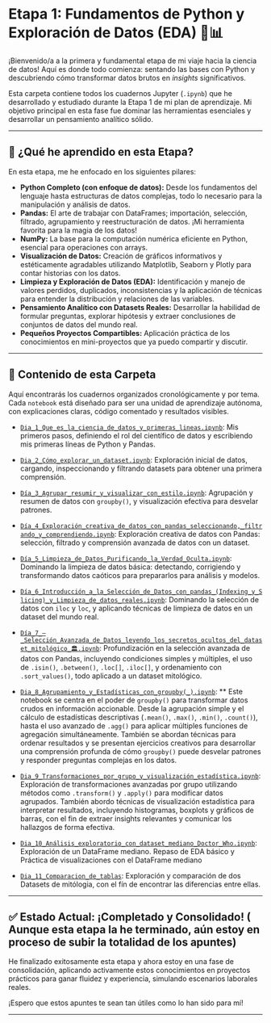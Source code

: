#  Etapa 1: Fundamentos de Python y Exploración de Datos (EDA) 🐍📊

¡Bienvenido/a a la primera y fundamental etapa de mi viaje hacia la ciencia de datos! Aquí es donde todo comienza: sentando las bases con Python y descubriendo cómo transformar datos brutos en *insights* significativos.

Esta carpeta contiene todos los cuadernos Jupyter (`.ipynb`) que he desarrollado y estudiado durante la Etapa 1 de mi plan de aprendizaje. Mi objetivo principal en esta fase fue dominar las herramientas esenciales y desarrollar un pensamiento analítico sólido.

---

## 🎯 ¿Qué he aprendido en esta Etapa?

En esta etapa, me he enfocado en los siguientes pilares:

* **Python Completo (con enfoque de datos):** Desde los fundamentos del lenguaje hasta estructuras de datos complejas, todo lo necesario para la manipulación y análisis de datos.
* **Pandas:** El arte de trabajar con DataFrames; importación, selección, filtrado, agrupamiento y reestructuración de datos. ¡Mi herramienta favorita para la magia de los datos!
* **NumPy:** La base para la computación numérica eficiente en Python, esencial para operaciones con arrays.
* **Visualización de Datos:** Creación de gráficos informativos y estéticamente agradables utilizando Matplotlib, Seaborn y Plotly para contar historias con los datos.
* **Limpieza y Exploración de Datos (EDA):** Identificación y manejo de valores perdidos, duplicados, inconsistencias y la aplicación de técnicas para entender la distribución y relaciones de las variables.
* **Pensamiento Analítico con Datasets Reales:** Desarrollar la habilidad de formular preguntas, explorar hipótesis y extraer conclusiones de conjuntos de datos del mundo real.
* **Pequeños Proyectos Compartibles:** Aplicación práctica de los conocimientos en mini-proyectos que ya puedo compartir y discutir.

---

## 📂 Contenido de esta Carpeta

Aquí encontrarás los cuadernos organizados cronológicamente y por tema. Cada `notebook` está diseñado para ser una unidad de aprendizaje autónoma, con explicaciones claras, código comentado y resultados visibles.

* [`Dia_1_Que_es_la_ciencia_de_datos_y_primeras_lineas.ipynb`](https://github.com/kumichin/Apuntes_Data_Science/blob/main/Etapa%201.%20%20Fundamentos%20de%20Python%20y%20EDA/Dia_01_Que_es_la_ciencia_de_datos_y_primeras_lineas.ipynb): Mis primeros pasos, definiendo el rol del científico de datos y escribiendo mis primeras líneas de Python y Pandas.
  
* [`Dia_2_Cómo_explorar_un_dataset.ipynb`](https://github.com/kumichin/Apuntes_Data_Science/blob/main/Etapa%201.%20%20Fundamentos%20de%20Python%20y%20EDA/D%C3%ADa_02_C%C3%B3mo_explorar_un_dataset.ipynb): Exploración inicial de datos, cargando, inspeccionando y filtrando datasets para obtener una primera comprensión.
  
* [`Día_3_Agrupar_resumir_y_visualizar_con_estilo.ipynb`](https://github.com/kumichin/Apuntes_Data_Science/blob/main/Etapa%201.%20%20Fundamentos%20de%20Python%20y%20EDA/D%C3%ADa_03_Agrupar%2C_resumir_y_visualizar_con_estilo.ipynb): Agrupación y resumen de datos con `groupby()`, y visualización efectiva para desvelar patrones.
  
* [`Día_4_Exploración_creativa_de_datos_con_pandas_seleccionando,_filtrando_y_comprendiendo.ipynb`](https://github.com/kumichin/Apuntes_Data_Science/blob/main/Etapa%201.%20%20Fundamentos%20de%20Python%20y%20EDA/D%C3%ADa_04_Exploraci%C3%B3n_creativa_de_datos_con_pandas_seleccionando%2C_filtrando_y_comprendiendo.ipynb): Exploración creativa de datos con Pandas: selección, filtrado y comprensión avanzada de datos con un dataset.
  
* [`Día_5_Limpieza_de_Datos_Purificando_la_Verdad_Oculta.ipynb`](https://github.com/kumichin/Apuntes_Data_Science/blob/main/Etapa%201.%20%20Fundamentos%20de%20Python%20y%20EDA/D%C3%ADa_5_Limpieza_de_Datos_Purificando_la_Verdad_Oculta.ipynb): Dominando la limpieza de datos básica: detectando, corrigiendo y transformando datos caóticos para prepararlos para análisis y modelos.
  
* [`Día_6_Introducción_a_la_Selección_de_Datos_con_pandas_(Indexing_y_Slicing)_y_Limpieza_de_datos_reales.ipynb`](https://github.com/kumichin/Apuntes_Data_Science/blob/main/Etapa%201.%20%20Fundamentos%20de%20Python%20y%20EDA/D%C3%ADa_6_Introducci%C3%B3n_a_la_Selecci%C3%B3n_de_Datos_con_pandas_(Indexing_y_Slicing)_y_Limpieza_de_datos_reales%F0%9F%A7%8C_E_.ipynb): Dominando la selección de datos con `iloc` y `loc`, y aplicando técnicas de limpieza de datos en un dataset del mundo real.
  
* [`Día_7_–_Selección_Avanzada_de_Datos_leyendo_los_secretos_ocultos_del_dataset_mitológico_🏛.ipynb`](https://github.com/kumichin/Apuntes_Data_Science/blob/main/Etapa%201.%20%20Fundamentos%20de%20Python%20y%20EDA/D%C3%ADa_7_%E2%80%93_Selecci%C3%B3n_Avanzada_de_Datos_leyendo_los_secretos_ocultos_del_dataset_mitol%C3%B3gico_%F0%9F%8F%9B%EF%B8%8F%E2%9C%A8.ipynb): Profundización en la selección avanzada de datos con Pandas, incluyendo condiciones simples y múltiples, el uso de `.isin()`, `.between()`, `.loc[]`, `.iloc[]`, y ordenamiento con `.sort_values()`, todo aplicado a un dataset mitológico.
  
* [`Dia_8_Agrupamiento_y_Estadísticas_con_groupby(_).ipynb`](https://github.com/kumichin/Apuntes_Data_Science/blob/main/Etapa%201.%20%20Fundamentos%20de%20Python%20y%20EDA/D%C3%ADa_8_Agrupamiento_y_Estad%C3%ADsticas_con_groupby(_).ipynb): ** Este notebook se centra en el poder de `groupby()` para transformar datos crudos en información accionable. Desde la agrupación simple y el cálculo de estadísticas descriptivas (`.mean()`, `.max()`, `.min()`, `.count()`), hasta el uso avanzado de `.agg()` para aplicar múltiples funciones de agregación simultáneamente. También se abordan técnicas para ordenar resultados y se presentan ejercicios creativos para desarrollar una comprensión profunda de cómo `groupby()` puede desvelar patrones y responder preguntas complejas en los datos.
  
* [`Dia_9_Transformaciones_por_grupo_y_visualización_estadística.ipynb`](https://github.com/kumichin/Apuntes_Data_Science/blob/main/Etapa%201.%20%20Fundamentos%20de%20Python%20y%20EDA/D%C3%ADa_9_Transformaciones_por_grupo_y_visualizaci%C3%B3n_de_estad%C3%ADsticas.ipynb): Exploración de transformaciones avanzadas por grupo utilizando métodos como `.transform()` y `.apply()` para modificar datos agrupados. También abordo técnicas de visualización estadística para interpretar resultados, incluyendo histogramas, boxplots y gráficos de barras, con el fin de extraer insights relevantes y comunicar los hallazgos de forma efectiva.

* [`Dia_10_Análisis_exploratorio_con_dataset_mediano_Doctor_Who.ipynb`](https://github.com/kumichin/Apuntes_Data_Science/blob/main/Etapa%201.%20%20Fundamentos%20de%20Python%20y%20EDA/D%C3%ADa_10_An%C3%A1lisis_exploratorio_con_dataset_mediano_Doctor_Who.ipynb): Exploración de un DataFrame mediano. Repaso de EDA básico y Práctica de visualizaciones con el DataFrame mediano

*  [`Dia_11_Comparacion_de_tablas`](https://github.com/kumichin/Apuntes_Data_Science/blob/main/Etapa%201.%20%20Fundamentos%20de%20Python%20y%20EDA/D%C3%ADa_11_%E2%80%94_Comparacion_de_tablas.ipynb): Exploración y comparación de dos Datasets de mitólogia, con el fín de encontrar las diferencias entre ellas.

---

## ✅ Estado Actual: ¡Completado y Consolidado! ( Aunque esta etapa la he terminado, aún estoy en proceso de subir la totalidad de los apuntes)

He finalizado exitosamente esta etapa y ahora estoy en una fase de consolidación, aplicando activamente estos conocimientos en proyectos prácticos para ganar fluidez y experiencia, simulando escenarios laborales reales.

¡Espero que estos apuntes te sean tan útiles como lo han sido para mí!

---
